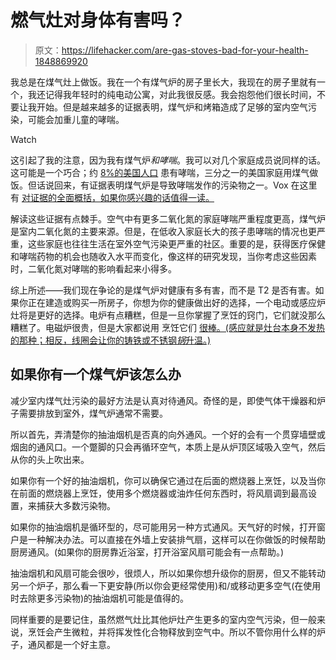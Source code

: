 # 燃气灶对身体有害吗？

> 原文：<https://lifehacker.com/are-gas-stoves-bad-for-your-health-1848869920>

我总是在煤气灶上做饭。我在一个有煤气炉的房子里长大，我现在的房子里就有一个，我还记得我年轻时的纯电动公寓，对此我很反感。我会抱怨他们很长时间，不要让我开始。但是越来越多的证据表明，煤气炉和烤箱造成了足够的室内空气污染，可能会加重儿童的哮喘。

Watch

这引起了我的注意，因为我有煤气炉*和哮喘*。我可以对几个家庭成员说同样的话。这可能是一个巧合；约 [8%的美国人口](https://www.aafa.org/asthma-facts/) 患有哮喘，三分之一的美国家庭用煤气做饭。但话说回来，有证据表明煤气炉是导致哮喘发作的污染物之一。Vox 在这里 有 [对证据的全面概括，如果你感兴趣的话值得一读。](https://www.vox.com/energy-and-environment/2020/5/7/21247602/gas-stove-cooking-indoor-air-pollution-health-risks)

解读这些证据有点棘手。空气中有更多二氧化氮的家庭哮喘严重程度更高，煤气炉是室内二氧化氮的主要来源。但是，在低收入家庭长大的孩子患哮喘的情况也更严重，这些家庭也往往生活在室外空气污染更严重的社区。重要的是，获得医疗保健和哮喘药物的机会也随收入水平而变化，像这样的研究发现，当你考虑这些因素时，二氧化氮对哮喘的影响看起来小得多。

综上所述——我们现在争论的是煤气炉对健康有多有害，而不是 T2 是否有害。如果你正在建造或购买一所房子，你想为你的健康做出好的选择，一个电动或感应炉灶将是更好的选择。电炉有点糟糕，但是一旦你掌握了烹饪的窍门，它们就没那么糟糕了。电磁炉很贵，但是大家都说用 烹饪它们 [很棒。(感应就是灶台本身不发热的那种；相反，线圈会让你的铸铁或不锈钢*锅*升温。)](https://lifehacker.com/how-to-choose-between-a-gas-induction-or-electric-sto-1695010555)

## 如果你有一个煤气炉该怎么办

减少室内煤气灶污染的最好方法是认真对待通风。奇怪的是，即使气体干燥器和炉子需要排放到室外，煤气炉通常不需要。

所以首先，弄清楚你的抽油烟机是否真的向外通风。一个好的会有一个贯穿墙壁或烟囱的通风口。一个蹩脚的只会再循环空气，本质上是从炉顶区域吸入空气，然后从你的头上吹出来。

如果你有一个好的抽油烟机，你可以确保它通过在后面的燃烧器上烹饪，以及当你在前面的燃烧器上烹饪，使用多个燃烧器或油炸任何东西时，将风扇调到最高设置，来捕获大多数污染物。

如果你的抽油烟机是循环型的，尽可能用另一种方式通风。天气好的时候，打开窗户是一种解决办法。可以直接在外墙上安装排气扇，这样可以在你做饭的时候帮助厨房通风。(如果你的厨房靠近浴室，打开浴室风扇可能会有一点帮助。)

抽油烟机和风扇可能会很吵，很烦人，所以如果你想升级你的厨房，但又不能转动另一个炉子，那么看一下更安静(所以你会更经常使用)和/或移动更多空气(在使用时去除更多污染物)的抽油烟机可能是值得的。

同样重要的是要记住，虽然燃气灶比其他炉灶产生更多的室内空气污染，但一般来说，烹饪会产生微粒，并将挥发性化合物释放到空气中。所以不管你用什么样的炉子，通风都是一个好主意。